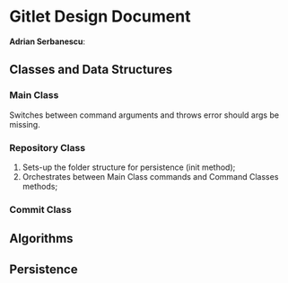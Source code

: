 # Gitlet Design Document

**Adrian Serbanescu**:

## Classes and Data Structures

### Main Class

Switches between command arguments and throws error should args be missing.

### Repository Class

1. Sets-up the folder structure for persistence (init method);
2. Orchestrates between Main Class commands and Command Classes methods;

### Commit Class



## Algorithms

## Persistence

